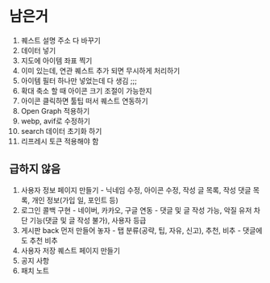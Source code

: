 # 남은거

1. 퀘스트 설명 주소 다 바꾸기
2. 데이터 넣기
3. 지도에 아이템 좌표 찍기
4. 이미 있는데, 연관 퀘스트 추가 되면 무시하게 처리하기
5. 아이템 필터 하나만 넣었는데 다 생김 ;;;
6. 확대 축소 할 때 아이콘 크기 조절이 가능한지
7. 아이콘 클릭하면 툴팁 떠서 퀘스트 연동하기
8. Open Graph 적용하기
9. webp, avif로 수정하기
10. search 데이터 초기화 하기
11. 리프레시 토큰 적용해야 함

## 급하지 않음

1. 사용자 정보 페이지 만들기 - 닉네임 수정, 아이콘 수정, 작성 글 목록, 작성 댓글 목록, 개인 정보(가입 일, 포인트 등)
2. 로그인 콜백 구현 - 네이버, 카카오, 구글 연동 - 댓글 및 글 작성 가능, 악질 유저 차단 기능(댓글 및 글 작성 불가), 사용자 등급
3. 게시판 back 먼저 만들어 놓자 - 탭 분류(공략, 팁, 자유, 신고), 추천, 비추 - 댓글에도 추천 비추
4. 사용자 저장 퀘스트 페이지 만들기
5. 공지 사항
6. 패치 노트
